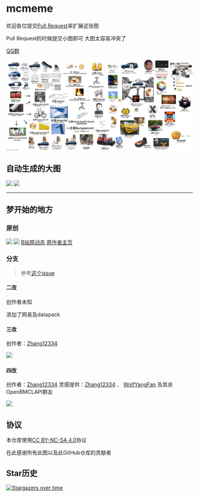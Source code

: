 # mcmeme

欢迎各位提交[Pull Request](https://github.com/LIPiston/mcmeme/pulls)来扩展这张图

Pull Request的时候提交小图即可 大图太容易冲突了

[QQ群](http://qm.qq.com/cgi-bin/qm/qr?_wv=1027&k=GSK0q5Be9BtgPh-7UDEgw1XUc9eNlb_E&authKey=s54nZ9lIbjETFV2sQj65vJHoH04tg%2Bst%2FB%2Fo0WgVTyRGo%2BxL0ZPw8%2BHX3oNnr%2FIo&noverify=0&group_code=810025413)

![](latest.png)

## 自动生成的大图
![](https://mc-meme.github.io/mc-meme/auto_img_zh_cn.png)
![](https://mc-meme.github.io/mc-meme/auto_img_en.png)


----------------------

## 梦开始的地方

### 原创

![](/beginning/origin1.png)
![](/beginning/原作者授权.png)
[B站原动态](https://www.bilibili.com/opus/985182183934132242)
[原作者主页](https://space.bilibili.com/34719209)

### 分支

> 参考[这个issue](https://github.com/LIPiston/mcmeme/issues/5#issuecomment-2395448955)

#### 二改

创作者未知

添加了网易及datapack

#### 三改

创作者：[Zhang12334](https://github.com/Zhang12334)

![](/beginning/origin3.png)

#### 四改

创作者：[Zhang12334](https://github.com/Zhang12334)
灵感提供：[Zhang12334](https://github.com/Zhang12334) 、 [WolfYangFan](https://github.com/WolfYangFan) 及其余OpenBMCLAPI群友

![](/beginning/origin4.png)

## 协议
本仓库使用[CC BY-NC-SA 4.0](./LICENSE)协议

在此感谢所有此图以及此GitHub仓库的贡献者

## Star历史
[![Stargazers over time](https://starchart.cc/LIPiston/mcmeme.svg?variant=adaptive)](https://starchart.cc/LIPiston/mcmeme)
